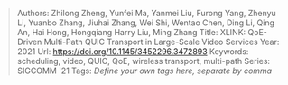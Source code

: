 > Authors: Zhilong Zheng, Yunfei Ma, Yanmei Liu, Furong Yang, Zhenyu Li, Yuanbo Zhang, Jiuhai Zhang, Wei Shi, Wentao Chen, Ding Li, Qing An, Hai Hong, Hongqiang Harry Liu, Ming Zhang
> Title: XLINK: QoE-Driven Multi-Path QUIC Transport in Large-Scale Video Services
> Year: 2021
> Url: https://doi.org/10.1145/3452296.3472893
> Keywords: scheduling, video, QUIC, QoE, wireless transport, multi-path
> Series: SIGCOMM '21
> Tags: *Define your own tags here, separate by comma*